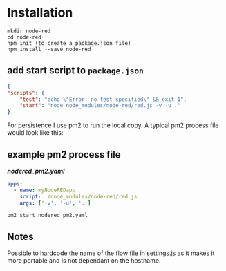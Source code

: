 # Installation

```shell
mkdir node-red
cd node-red
npm init (to create a package.json file)
npm install --save node-red
```

## add start script to `package.json`

```json
{
"scripts": {
    "test": "echo \"Error: no test specified\" && exit 1",
    "start": "node node_modules/node-red/red.js -v -u ."
}
```

For persistence I use pm2 to run the local copy. A typical pm2 process file would look like this:

## example pm2 process file

**_nodered_pm2.yaml_**

```yml
apps:
  - name: myNodeREDapp
    script: ./node_modules/node-red/red.js
    args: ['-v', '-u', '.']
```

```shell
pm2 start nodered_pm2.yaml
```

## Notes

Possible to hardcode the name of the flow file in settings.js as it makes it more portable and is not dependant on the hostname.
